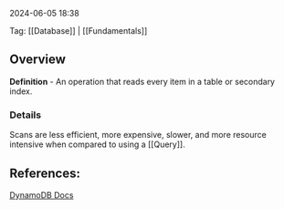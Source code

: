 
2024-06-05 18:38

Tag: [[Database]] | [[Fundamentals]]

## Overview

**Definition** - An operation that reads every item in a table or secondary index.

### Details

Scans are less efficient, more expensive, slower, and more resource intensive when compared to using a [[Query]]. 

## References:

[DynamoDB Docs](https://docs.aws.amazon.com/amazondynamodb/latest/developerguide/Scan.html#:~:text=A%20Scan%20operation%20in%20Amazon,rather%20than%20all%20of%20them.)